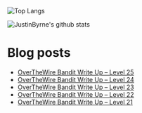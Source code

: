![Top Langs](https://github-readme-stats.vercel.app/api/top-langs/?username=JustinByrne&layout=compact&theme=dracula)

![JustinByrne's github stats](https://github-readme-stats.vercel.app/api?username=JustinByrne&show_icons=true&count_private=true&theme=dracula)

# Blog posts
<!-- BLOG-POST-LIST:START -->
- [OverTheWire Bandit Write Up – Level 25](https://tech.jrlbyrne.com/2020/02/overthewire-bandit-write-up-level-25/)
- [OverTheWire Bandit Write Up – Level 24](https://tech.jrlbyrne.com/2020/02/overthewire-bandit-write-up-level-24/)
- [OverTheWire Bandit Write Up – Level 23](https://tech.jrlbyrne.com/2020/02/overthewire-bandit-level-23/)
- [OverTheWire Bandit Write Up – Level 22](https://tech.jrlbyrne.com/2020/02/overthewire-bandit-level-22/)
- [OverTheWire Bandit Write Up – Level 21](https://tech.jrlbyrne.com/2020/01/overthewire-bandit-level-21/)
<!-- BLOG-POST-LIST:END -->
